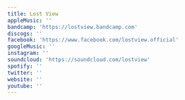 ```yaml
---
title: Lost View
appleMusic: ''
bandcamp: 'https://lostview.bandcamp.com'
discogs: ''
facebook: 'https://www.facebook.com/lostview.official'
googleMusic: ''
instagram: ''
soundcloud: 'https://soundcloud.com/lostview'
spotify: ''
twitter: ''
website: ''
youtube: ''
---
```

